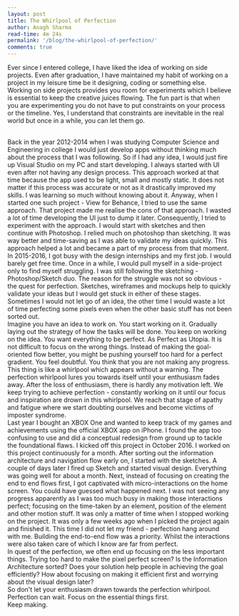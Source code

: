 ```yaml
---
layout: post
title: The Whirlpool of Perfection
author: Anagh Sharma
read-time: 4m 24s
permalink: '/blog/the-whirlpool-of-perfection/'
comments: true
---
```


Ever since I entered college, I have liked the idea of working on side projects. Even after graduation, I have maintained my habit of working on a project in my leisure time be it designing, coding or something else. Working on side projects provides you room for experiments which I believe is essential to keep the creative juices flowing.  The fun part is that when you are experimenting you do not have to put constraints on your process or the timeline. Yes, I understand that constraints are inevitable in the real world but once in a while, you can let them go.

<br>
Back in the year 2012-2014 when I was studying Computer Science and Engineering in college I would just develop apps without thinking much about the process that I was following. So if I had any idea, I would just fire up Visual Studio on my PC and start developing. I always started with UI even after not having any design process. This approach worked at that time because the app used to be light, small and mostly static. It does not matter if this process was accurate or not as it drastically improved my skills. I was learning so much without knowing about it. Anyway, when I started one such project - View for Behance, I tried to use the same approach. That project made me realise the cons of that approach. I wasted a lot of time developing the UI just to dump it later. Consequently, I tried to experiment with the approach. I would start with sketches and then continue with Photoshop. I relied much on photoshop than sketching. It was way better and time-saving as I was able to validate my ideas quickly. This approach helped a lot and became a part of my process from that moment.

<br>
In 2015-2016, I got busy with the design internships and my first job. I would barely get free time. Once in a while, I would pull myself in a side-project only to find myself struggling. I was still following the sketching - Photoshop/Sketch duo. The reason for the struggle was not so obvious - the quest for perfection. Sketches, wireframes and mockups help to quickly validate your ideas but I would get stuck in either of these stages. Sometimes I would not let go of an idea, the other time I would waste a lot of time perfecting some pixels even when the other basic stuff has not been sorted out.

<br>
Imagine you have an idea to work on. You start working on it. Gradually laying out the strategy of how the tasks will be done. You keep on working on the idea. You want everything to be perfect. As Perfect as Utopia. It is not difficult to focus on the wrong things. Instead of making the goal-oriented flow better, you might be pushing yourself too hard for a perfect gradient. You feel doubtful. You think that you are not making any progress. This thing is like a whirlpool which appears without a warning. The perfection whirlpool lures you towards itself until your enthusiasm fades away. After the loss of enthusiasm, there is hardly any motivation left. We keep trying to achieve perfection - constantly working on it until our focus and inspiration are drown in this whirlpool. We reach that stage of apathy and fatigue where we start doubting ourselves and become victims of imposter syndrome.

<br>
Last year I bought an XBOX One and wanted to keep track of my games and achievements using the official XBOX app on iPhone. I found the app too confusing to use and did a conceptual redesign from ground up to tackle the foundational flaws. I kicked off this project in October 2016. I worked on this project continuously for a month. After sorting out the information architecture and navigation flow early on, I started with the sketches. A couple of days later I fired up Sketch and started visual design. Everything was going well for about a month. Next, instead of focusing on creating the end to end flows first, I got captivated with micro-interactions on the home screen. You could have guessed what happened next. I was not seeing any progress apparently as I was too much busy in making those interactions perfect; focusing on the time-taken by an element, position of the element and other motion stuff. It was only a matter of time when I stopped working on the project. It was only a few weeks ago when I picked the project again and finished it. This time I did not let my friend - perfection hang around with me. Building the end-to-end flow was a priority. Whilst the interactions were also taken care of which I know are far from perfect.

<br>
In quest of the perfection, we often end up focusing on the less important things. Trying too hard to make the pixel perfect screen? Is the Information Architecture sorted? Does your solution help people in achieving the goal efficiently? How about focusing on making it efficient first and worrying about the visual design later? 

<br>
So don't let your enthusiasm drawn towards the perfection whirlpool. Perfection can wait. Focus on the essential things first.

<br>
Keep making.